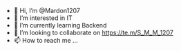 - 👋 Hi, I’m @Mardon1207
- 👀 I’m interested in IT
- 🌱 I’m currently learning Backend
- 💞️ I’m looking to collaborate on https://te.m/S_M_M_1207
- 📫 How to reach me ...

<!---
Mardon1207/Mardon1207 is a ✨ special ✨ repository because its `README.md` (this file) appears on your GitHub profile.
You can click the Preview link to take a look at your changes.
--->
